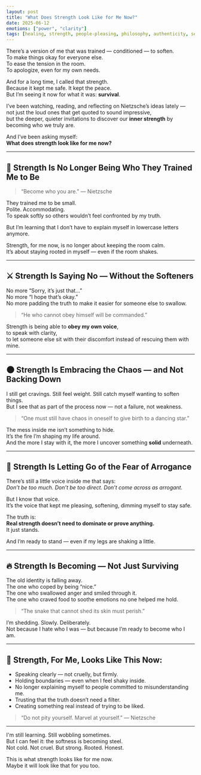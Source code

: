 ```yaml
---
layout: post
title: "What Does Strength Look Like for Me Now?"
date: 2025-06-12
emotions: ["power", "clarity"]
tags: [healing, strength, people-pleasing, philosophy, authenticity, self-worth]
---
```


There’s a version of me that was trained — conditioned — to soften.  
To make things okay for everyone else.  
To ease the tension in the room.  
To apologize, even for my own needs.

And for a long time, I called that strength.  
Because it kept me safe. It kept the peace.  
But I’m seeing it now for what it was: **survival**.

I’ve been watching, reading, and reflecting on Nietzsche’s ideas lately —  
not just the loud ones that get quoted to sound impressive,  
but the deeper, quieter invitations to discover our **inner strength** by becoming who we truly are.

And I’ve been asking myself:  
**What does strength look like for me now?**

---

## 🗿 Strength Is No Longer Being Who They Trained Me to Be

> “Become who you are.” — Nietzsche

They trained me to be small.  
Polite. Accommodating.  
To speak softly so others wouldn’t feel confronted by my truth.

But I’m learning that I don’t have to explain myself in lowercase letters anymore.

Strength, for me now, is no longer about keeping the room calm.  
It’s about staying rooted in myself — even if the room shakes.

---

## ⚔️ Strength Is Saying No — Without the Softeners

No more “Sorry, it’s just that…”  
No more “I hope that’s okay.”  
No more padding the truth to make it easier for someone else to swallow.

> “He who cannot obey himself will be commanded.”

Strength is being able to **obey my own voice**,  
to speak with clarity,  
to let someone else sit with their discomfort instead of rescuing them with mine.

---

## 🌑 Strength Is Embracing the Chaos — and Not Backing Down

I still get cravings. Still feel weight. Still catch myself wanting to soften things.  
But I see that as part of the process now — not a failure, not weakness.

> “One must still have chaos in oneself to give birth to a dancing star.”

The mess inside me isn’t something to hide.  
It’s the fire I’m shaping my life around.  
And the more I stay with it, the more I uncover something **solid** underneath.

---

## 🧍 Strength Is Letting Go of the Fear of Arrogance

There’s still a little voice inside me that says:  
*Don’t be too much. Don’t be too direct. Don’t come across as arrogant.*

But I know that voice.  
It’s the voice that kept me pleasing, softening, dimming myself to stay safe.

The truth is:  
**Real strength doesn’t need to dominate or prove anything.**  
It just stands.

And I’m ready to stand — even if my legs are shaking a little.

---

## 🔥 Strength Is Becoming — Not Just Surviving

The old identity is falling away.  
The one who coped by being “nice.”  
The one who swallowed anger and smiled through it.  
The one who craved food to soothe emotions no one helped me hold.

> “The snake that cannot shed its skin must perish.”

I’m shedding. Slowly. Deliberately.  
Not because I hate who I was — but because I’m ready to become who I am.

---

## 💬 Strength, For Me, Looks Like This Now:

- Speaking clearly — not cruelly, but firmly.  
- Holding boundaries — even when I feel shaky inside.  
- No longer explaining myself to people committed to misunderstanding me.  
- Trusting that the truth doesn’t need a filter.  
- Creating something real instead of trying to be liked.

> “Do not pity yourself. Marvel at yourself.” — Nietzsche

---

I'm still learning. Still wobbling sometimes.  
But I can feel it: the softness is becoming steel.  
Not cold. Not cruel. But strong. Rooted. Honest.

This is what strength looks like for me now.  
Maybe it will look like that for you too.
